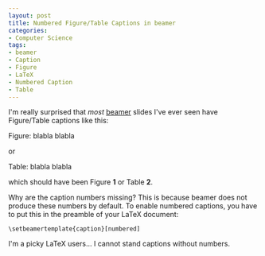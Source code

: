 ```yaml
---
layout: post
title: Numbered Figure/Table Captions in beamer
categories:
- Computer Science
tags:
- beamer
- Caption
- Figure
- LaTeX
- Numbered Caption
- Table
---
```


I'm really surprised that _most_ [beamer](http://latex-beamer.sourceforge.net/) slides I've ever seen have Figure/Table captions like this:


Figure: blabla blabla


or


Table: blabla blabla


which should have been Figure **1** or Table **2**.

Why are the caption numbers missing? This is because beamer does not produce these numbers by default. To enable numbered captions, you have to put this in the preamble of your LaTeX document:

    
    \setbeamertemplate{caption}[numbered]


I'm a picky LaTeX users... I cannot stand captions without numbers.
